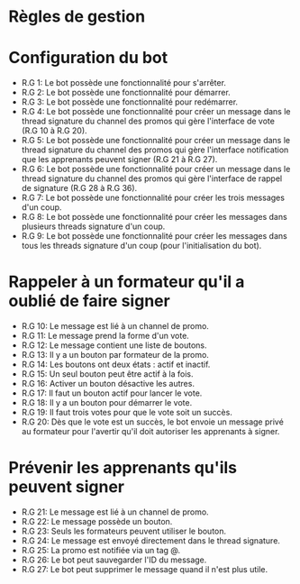 # Règles de gestion

# Configuration du bot
- R.G 1: Le bot possède une fonctionnalité pour s'arrêter.
- R.G 2: Le bot possède une fonctionnalité pour démarrer.
- R.G 3: Le bot possède une fonctionnalité pour redémarrer.
- R.G 4: Le bot possède une fonctionnalité pour créer un message dans le thread signature du channel des promos qui gère l'interface de vote (R.G 10 à R.G 20).
- R.G 5: Le bot possède une fonctionnalité pour créer un message dans le thread signature du channel des promos qui gère l'interface notification que les apprenants peuvent signer (R.G 21 à R.G 27).
- R.G 6: Le bot possède une fonctionnalité pour créer un message dans le thread signature du channel des promos qui gère l'interface de rappel de signature (R.G 28 à R.G 36).
- R.G 7: Le bot possède une fonctionnalité pour créer les trois messages d'un coup.
- R.G 8: Le bot possède une fonctionnalité pour créer les messages dans plusieurs threads signature d'un coup.
- R.G 9: Le bot possède une fonctionnalité pour créer les messages dans tous les threads signature d'un coup (pour l'initialisation du bot).

# Rappeler à un formateur qu'il a oublié de faire signer
- R.G 10: Le message est lié à un channel de promo.
- R.G 11: Le message prend la forme d'un vote.
- R.G 12: Le message contient une liste de boutons.
- R.G 13: Il y a un bouton par formateur de la promo.
- R.G 14: Les boutons ont deux états : actif et inactif.
- R.G 15: Un seul bouton peut être actif à la fois.
- R.G 16: Activer un bouton désactive les autres.
- R.G 17: Il faut un bouton actif pour lancer le vote.
- R.G 18: Il y a un bouton pour démarrer le vote.
- R.G 19: Il faut trois votes pour que le vote soit un succès.
- R.G 20: Dès que le vote est un succès, le bot envoie un message privé au formateur pour l'avertir qu'il doit autoriser les apprenants à signer.

# Prévenir les apprenants qu'ils peuvent signer
- R.G 21: Le message est lié à un channel de promo.
- R.G 22: Le message possède un bouton.
- R.G 23: Seuls les formateurs peuvent utiliser le bouton.
- R.G 24: Le message est envoyé directement dans le thread signature.
- R.G 25: La promo est notifiée via un tag @.
- R.G 26: Le bot peut sauvegarder l'ID du message.
- R.G 27: Le bot peut supprimer le message quand il n'est plus utile.
